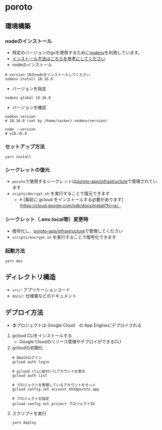 # poroto

## 環境構築

### nodeのインストール
- 特定のバージョンのgoを使用するために[nodenv](https://github.com/nodenv/nodenv)を利用しています。
- [インストール方法はこちらを参考にしてください](https://github.com/nodenv/nodenv#locating-the-node-installation)
- nodeのインストール
```shell
# version 18のnodeをインストールしてください．
nodenv install 18.16.0
```
- バージョンを指定
```shell
nodenv global 18.16.0
```
- バージョンを確認
```shell
nodenv version
# 18.16.0 (set by /home/zacker/.nodenv/version)

node --version
# v18.16.0
```
### セットアップ方法

```shell
yarn install
```

### シークレットの復元

- `poroto`で使用するシークレットは[poroto-app/infrastructure](https://github.com/poroto-app/infrastructure)で管理されています
- `scipts/decrypt.sh`
  を実行することで復元できます
    - ※ [事前に gcloud をインストールする必要があります](https://cloud.google.com/sdk/docs/install?hl=ja）

### シークレット（.env.local等）変更時

- 暗号化し、[poroto-app/infrastructure](https://github.com/poroto-app/infrastructure)で管理してください
- `scripts/encrypt.sh` を実行することで暗号化できます

### 起動方法

```shell
yarn dev
```

## ディレクトリ構造

- `src/`: アプリケーションコード
- `docs/`: 仕様書などのドキュメント

## デプロイ方法
- 本プロジェクトは Google Cloud　の App Engineにデプロイされる

1. gcloud CLIをインストールする
   - Google Cloudのリソース管理やデプロイができるCLI
2. gcloudの初期化
   ```shell
   # OAuthログイン
   gcloud auth login
   
   # gcloud cliに紐付いたアカウントを表示
   gcloud auth list
   
   # プロジェクトを管理しているアカウントをセット
   gcloud config set account XXX@poroto.app
   
   # プロジェクトを指定
   gcloud config set project プロジェクトID
   ```
3. スクリプトを実行
    ```shell
    yarn deploy
    ```